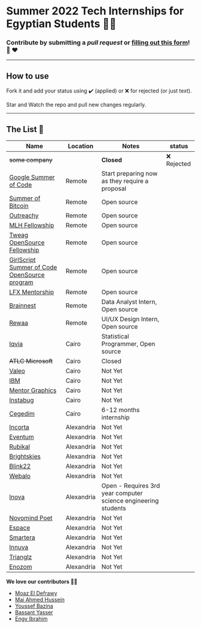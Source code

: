 # Summer 2022 Tech Internships for Egyptian Students 👩‍💻

### **Contribute by submitting a *pull request* or [filling out this form](https://docs.google.com/forms/d/e/1FAIpQLSf5ZYrhhYziWFQChdfxU_UWYacAHRsCuYpixuqhJ4pL_7RF-w/viewform?usp=sf_link)!**  🤗 ❤️

<hr>

## How to use

Fork it and add your status using :heavy_check_mark: (applied) or :x: for rejected (or just text).

Star and Watch the repo and pull new changes regularly.

<hr>

## The List 👔

| Name  |  Location |  Notes | status |
|---|---|-------------|--|
|<del>some company</del> | | **Closed** | :x: Rejected |
|[Google Summer of Code](https://summerofcode.withgoogle.com/) | Remote | Start preparing now as they require a proposal | |
|[Summer of Bitcoin](https://www.summerofbitcoin.org/) | Remote | Open source |
|[Outreachy](https://www.outreachy.org/) | Remote | Open source  |
|[MLH Fellowship](https://fellowship.mlh.io/) | Remote | Open source |
|[Tweag OpenSource Fellowship](https://lnkd.in/g5emM3SS) | Remote | Open source |
|[GirlScript Summer of Code OpenSource program](https://lnkd.in/gHgJhXiM) | Remote | Open source |
|[LFX Mentorship](https://lnkd.in/gzaGkamS) | Remote | Open source |
|[Brainnest](https://bbrainnest.zohorecruit.com/jobs/Careers/656784000003471752/Data-Analysis-Intern-Remote-Internship---Analyst?source=LinkedIn&embedsource=LinkedIn%2BLimited%2BListings) | Remote | Data Analyst Intern, Open source |
|[Rewaa](https://rewaa.recruitee.com/o/uiux-design-intern/c/new?source=LinkedIn%20Limited%20Listings) | Remote | UI/UX Design Intern, Open source |
|[Iqvia](https://jobs.iqvia.com/job/-/-/24443/23836370240?source=LinkedIn_Slots) | Cairo | Statistical Programmer, Open source |
|<del>ATLC Microsoft</del> | Cairo | Closed |
|[Valeo](https://www.valeo.com/en/egypt/)| Cairo | Not Yet |
|[IBM](https://www.ibm.com/eg-en?lnk=fcc)| Cairo | Not Yet |
|[Mentor Graphics](https://eda.sw.siemens.com/en-US/)| Cairo | Not Yet |
|[Instabug](https://instabug.com/)| Cairo | Not Yet |
|[Cegedim](https://careers.cegedim.com/en/annonce/1537271-software-developer-intern-cairo)| Cairo | 6-12 months internship |
|[Incorta](https://www.incorta.com/) | Alexandria | Not Yet |
|[Eventum](http://eventumsolutions.com/) | Alexandria | Not Yet |
|[Rubikal](https://rubikal.com/) | Alexandria | Not Yet |
|[Brightskies](https://brightskiesinc.com/) | Alexandria | Not Yet |
|[Blink22](https://blink22.com/) | Alexandria | Not Yet |
|[Webalo](https://www.webalo.com/index.php) | Alexandria | Not Yet |
|[Inova](https://inovaeg.com/internship/qa-internship/) | Alexandria | Open - Requires 3rd year computer science engineering students |
|[Novomind Poet](https://www.novomind.com/en/) | Alexandria | Not Yet |
|[Espace](https://espace.com.eg/) | Alexandria | Not Yet |
|[Smartera](https://www.smartera3s.com/) | Alexandria | Not Yet |
|[Innuva](http://www.innuva.com/) | Alexandria | Not Yet |
|[Trianglz](https://www.trianglz.com/) | Alexandria | Not Yet |
|[Enozom](https://www.enozom.com/) | Alexandria | Not Yet |


**We love our contributors 💜💜**

* [Moaz El Defrawy](https://github.com/moaz-eldefrawy)
* [Mai Ahmed Hussein](https://github.com/MaiAhmedHussein)
* [Youssef Bazina](https://github.com/Bazina)
* [Bassant Yasser](https://github.com/Bassantyasser043)
* [Engy Ibrahim](https://github.com/Engyyyy)
